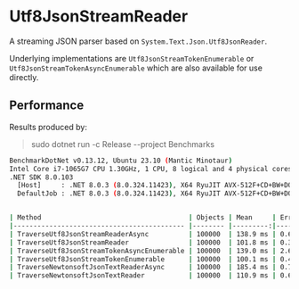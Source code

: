 # Utf8JsonStreamReader

A streaming JSON parser based on `System.Text.Json.Utf8JsonReader`.

Underlying implementations are `Utf8JsonStreamTokenEnumerable` or
`Utf8JsonStreamTokenAsyncEnumerable` which are also available for use directly.

## Performance

Results produced by:

> sudo dotnet run -c Release --project Benchmarks

```sh
BenchmarkDotNet v0.13.12, Ubuntu 23.10 (Mantic Minotaur)
Intel Core i7-1065G7 CPU 1.30GHz, 1 CPU, 8 logical and 4 physical cores
.NET SDK 8.0.103
  [Host]     : .NET 8.0.3 (8.0.324.11423), X64 RyuJIT AVX-512F+CD+BW+DQ+VL+VBMI
  DefaultJob : .NET 8.0.3 (8.0.324.11423), X64 RyuJIT AVX-512F+CD+BW+DQ+VL+VBMI


| Method                                     | Objects | Mean     | Error   | StdDev  |
|------------------------------------------- |-------- |---------:|--------:|--------:|
| TraverseUtf8JsonStreamReaderAsync          | 100000  | 138.9 ms | 0.61 ms | 0.48 ms |
| TraverseUtf8JsonStreamReader               | 100000  | 101.8 ms | 0.36 ms | 0.30 ms |
| TraverseUtf8JsonStreamTokenAsyncEnumerable | 100000  | 139.0 ms | 2.66 ms | 3.56 ms |
| TraverseUtf8JsonStreamTokenEnumerable      | 100000  | 100.1 ms | 0.45 ms | 0.40 ms |
| TraverseNewtonsoftJsonTextReaderAsync      | 100000  | 185.4 ms | 0.75 ms | 0.62 ms |
| TraverseNewtonsoftJsonTextReader           | 100000  | 110.9 ms | 0.62 ms | 0.58 ms |
```
